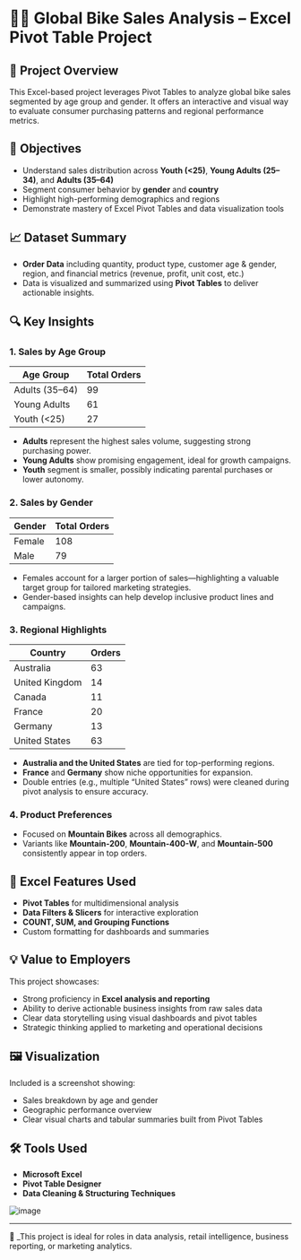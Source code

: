 # 🚴‍♀️ Global Bike Sales Analysis – Excel Pivot Table Project

## 📌 Project Overview
This Excel-based project leverages Pivot Tables to analyze global bike sales segmented by age group and gender. It offers an interactive and visual way to evaluate consumer purchasing patterns and regional performance metrics.

## 🎯 Objectives
- Understand sales distribution across **Youth (<25)**, **Young Adults (25–34)**, and **Adults (35–64)**
- Segment consumer behavior by **gender** and **country**
- Highlight high-performing demographics and regions
- Demonstrate mastery of Excel Pivot Tables and data visualization tools

## 📈 Dataset Summary
- **Order Data** including quantity, product type, customer age & gender, region, and financial metrics (revenue, profit, unit cost, etc.)
- Data is visualized and summarized using **Pivot Tables** to deliver actionable insights.

## 🔍 Key Insights

### 1. Sales by Age Group
| Age Group       | Total Orders |
|-----------------|--------------|
| Adults (35–64)  | 99           |
| Young Adults    | 61           |
| Youth (<25)     | 27           |

- **Adults** represent the highest sales volume, suggesting strong purchasing power.
- **Young Adults** show promising engagement, ideal for growth campaigns.
- **Youth** segment is smaller, possibly indicating parental purchases or lower autonomy.

### 2. Sales by Gender
| Gender | Total Orders |
|--------|--------------|
| Female | 108          |
| Male   | 79           |

- Females account for a larger portion of sales—highlighting a valuable target group for tailored marketing strategies.
- Gender-based insights can help develop inclusive product lines and campaigns.

### 3. Regional Highlights
| Country         | Orders |
|-----------------|--------|
| Australia       | 63     |
| United Kingdom  | 14     |
| Canada          | 11     |
| France          | 20     |
| Germany         | 13     |
| United States   | 63     |

- **Australia and the United States** are tied for top-performing regions.
- **France** and **Germany** show niche opportunities for expansion.
- Double entries (e.g., multiple “United States” rows) were cleaned during pivot analysis to ensure accuracy.

### 4. Product Preferences
- Focused on **Mountain Bikes** across all demographics.
- Variants like **Mountain-200**, **Mountain-400-W**, and **Mountain-500** consistently appear in top orders.

## 🧮 Excel Features Used
- **Pivot Tables** for multidimensional analysis
- **Data Filters & Slicers** for interactive exploration
- **COUNT, SUM, and Grouping Functions**
- Custom formatting for dashboards and summaries

## 💡 Value to Employers

This project showcases:
- Strong proficiency in **Excel analysis and reporting**
- Ability to derive actionable business insights from raw sales data
- Clear data storytelling using visual dashboards and pivot tables
- Strategic thinking applied to marketing and operational decisions

## 🖼️ Visualization
Included is a screenshot showing:
- Sales breakdown by age and gender
- Geographic performance overview
- Clear visual charts and tabular summaries built from Pivot Tables

## 🛠 Tools Used
- **Microsoft Excel**
- **Pivot Table Designer**
- **Data Cleaning & Structuring Techniques**

![image](https://github.com/user-attachments/assets/c5bcabad-1396-4524-afe9-ec03bd7c2a84)

---

📌 _This project is ideal for roles in data analysis, retail intelligence, business reporting, or marketing analytics.
